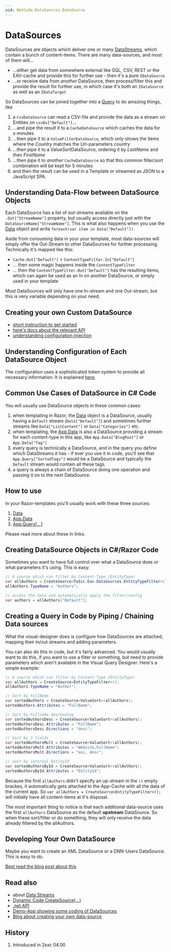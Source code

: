 ```yaml
---
uid: NetCode.DataSources.DataSource
---
```


# DataSources

DataSources are [](xref:ToSic.Eav.DataSources.IDataSource) objects which deliver one or many [DataStreams](xref:ToSic.Eav.DataSources.IDataStream), which contain a bunch of content-items. 
There are many data-sources, and most of them will... 

* ...either get data from somewhere external like SQL, CSV, REST or the EAV-cache and provide this for further use - then it's a pure `IDataSource`
* ...or receive data from _another_ DataSource, then process/filter this and provide the result for further use, in which case it's both an `IDataSource` as well as an `IDataTarget` 

So DataSources can be joined together into a [Query](xref:NetCode.DataSources.Query.Index) to do amazing things, like

1. a `CsvDataSource` can read a CSV-file and provide the data as a stream on Entities on `csvDs["Default"]`...
2. ...and pipe the result it to a `CacheDataSource` which caches the data for x-minutes
3. ...then pipe it to a `ValueFilterDataSource`, which only shows the items where the _Country_ matches the Url-parameters _country_
4. ...then pipe it to a ValueSortDataSource, ordering it by _LastName_ and then _FirstName_
5. ...then pipe it to _another_ `CacheDataSource` so that this common filter/sort combination will be kept for 5 minutes
6. and then the result can be used in a Template or streamed as JSON to a JavaScript SPA.

## Understanding Data-Flow between DataSource Objects
Each DataSource has a list of out-streams available on the `.Out["StreamName"]` property, but usually access directly just with the `DataSourceName["StreamName"]`. This is what also happens when you use the [Data](xref:NetCode.DynamicCode.Data) object and write `foreach(var item in Data["Default"])`. 

Aside from consuming data in your your template, most data-sources will simply offer the Out-Stream to other DataSources for further processing. Technically it's mapped like this:

* `Cache.Out["Default"]` > `ContentTypeFilter.In["Default"]`
* ... then some magic happens inside the `ContentTypeFilter`
* ... then the `ContentTypeFilter.Out["Default"]` has the resulting items, which can again be used as an In on another DataSource, or simply used in your template

Most DataSources will only have one In-stream and one Out-stream, but this is very variable depending on your need. 

## Creating your own Custom DataSource
* [short instruction to get started](xref:NetCode.DataSources.Custom.Index)
* [here's docs about the relevant API](xref:NetCode.DataSources.Custom.Api)
* [understanding configuration injection](xref:Basics.Query.Parameters.Configuration)

## Understanding Configuration of Each DataSource Object
The configuration uses a sophisticated token system to provide all necessary information. It is explained [here](xref:Basics.Query.Parameters.Configuration).


## Common Use Cases of DataSource in C# Code 

You will usually use DataSource objects in these common cases:

1. when templating in Razor, the [Data](xref:NetCode.DynamicCode.Data) object is a DataSource, usually having a `Default` stream (`Data["Default"]`) and sometimes further streams like `Data["ListContent"]` or `Data["Categories"]` etc.
1. when templating, the [App.Data](xref:NetCode.DynamicCode.Objects.App.Index) is also a DataSource providing a stream for each content-type in this app, like `App.Data["BlogPost"]` or `App.Data["Tag"]`
1. every query is technically a DataSource, and in the query you define which DataStreams it has - if ever you use it in code, you'll see that `App.Query["SortedTags"]` would be a DataSource and typically the `Default` stream would contain all these tags.
1. a query is always a chain of DataSource doing one operation and passing it on to the next DataSource. 

## How to use

In your Razor-templates you'll usually work with these three sources:
1. [Data](xref:NetCode.DynamicCode.Data)
1. [App.Data](xref:NetCode.DynamicCode.Objects.App.Index)
1. [App.Query[...]](xref:NetCode.DynamicCode.Objects.App.Index)

Please read more about these in links. 

## Creating DataSource Objects in C#/Razor Code
Sometimes you want to have full control over what a DataSource does or what parameters it's using. This is easy: 

```cs
// A source which can filter by Content-Type (EntityType)
var allAuthors = CreateSource<ToSic.Eav.DataSources.EntityTypeFilter>();
allAuthors.TypeName = "Authors";

// access the data and automatically apply the filter/config
var authors = allAuthors["Default"]; 
``` 

##  Creating a Query in Code by Piping / Chaining Data sources
What the visual-designer does is configure how DataSources are attached, mapping their in/out streams and adding parameters. 

You can also do this in code, but it's fairly advanced. You would usually want to do this, if you want to use a filter or something, but need to provide parameters which aren't available in the Visual Query Designer. Here's a simple example:

```cs
// A source which can filter by Content-Type (EntityType)
var allAuthors = CreateSource<EntityTypeFilter>();
allAuthors.TypeName = "Author";

// Sort by FullName
var sortedAuthors = CreateSource<ValueSort>(allAuthors);
sortedAuthors.Attributes = "FullName";

// Sort by Fullname descending
var sortedAuthorsDesc = CreateSource<ValueSort>(allAuthors);
sortedAuthorsDesc.Attributes = "FullName";
sortedAuthorsDesc.Directions = "desc";

// Sort by 2 fields
var sortedAuthorsMult = CreateSource<ValueSort>(allAuthors);
sortedAuthorsMult.Attributes = "Website,FullName";
sortedAuthorsMult.Directions = "asc, desc";

// sort by internal EntityId
var sortedAuthorsById = CreateSource<ValueSort>(allAuthors);
sortedAuthorsById.Attributes = "EntityId";
```
Because the first `allAuthors` didn't specify an up-stream in the `()` empty brackes, it automatically gets attached to the App-Cache with all the data of the current app. So `var allAuthors = CreateSource<EntityTypeFilter>();` will initially have all content-items at it's disposal. 

The most important thing to notice is that each additional data-source uses the first `allAuthors` DataSource as the default **upstream** DataSource. So when these sort/filter or do something, they will only receive the data already filtered by the allAuthors.


## Developing Your Own DataSource
Maybe you want to create an XML DataSource or a DNN-Users DataSource. This is easy to do. 

[Best read the blog post about this](xref:Blog.CustomDataSource)


## Read also

* about [Data Streams](xref:ToSic.Eav.DataSources.IDataStream)
* [Dynamic Code CreateSource(...)](xref:NetCode.DynamicCode.CreateSource)
* [.net API](xref:ToSic.Sxc.Code.IDynamicCode.CreateSource*)
* [Demo-App showing some coding of DataSources][app-ds-code]
* [Blog about creating your own data-source](xref:Blog.CustomDataSource)


## History

1. Introduced in 2sxc 04.00


[app-ds-code]: http://2sxc.org/en/apps/app/tutorial-use-a-custom-developed-datasource
